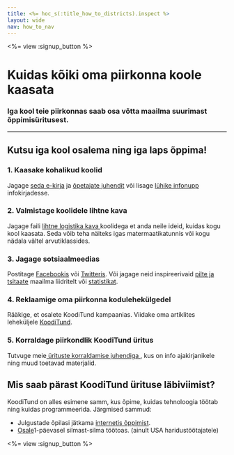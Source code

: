 ```yaml
---
title: <%= hoc_s(:title_how_to_districts).inspect %>
layout: wide
nav: how_to_nav
---
```

<%= view :signup_button %>

# Kuidas kõiki oma piirkonna koole kaasata

### Iga kool teie piirkonnas saab osa võtta maailma suurimast õppimisüritusest.

---

## Kutsu iga kool osalema ning iga laps õppima!

### 1. Kaasake kohalikud koolid

Jagage [ seda e-kirja](<%= resolve_url('/promote/resources#sample-emails') %>) ja [ õpetajate juhendit](<%= resolve_url('/how-to') %>) või lisage [ lühike infonupp ](<%= resolve_url('/promote/stats') %>) infokirjadesse. <br />

### 2. Valmistage koolidele lihtne kava

Jagage faili [ lihtne logistika kava ](<%= localized_file('/files/HOC_Logistics_plan.pdf') %>) koolidega et anda neile ideid, kuidas kogu kool kaasata. Seda võib teha näiteks igas matermaatikatunnis või kogu nädala vältel arvutiklassides.

### 3. Jagage sotsiaalmeedias

Postitage [ Facebookis](https://www.facebook.com/sharer/sharer.php?u=http%3A%2F%2Fhourofcode.com%2Fus) või [ Twitteris](https://twitter.com/intent/tweet?url=http%3A%2F%2Fhourofcode.com&text=I%27m%20participating%20in%20this%20year%27s%20%23HourOfCode%2C%20are%20you%3F%20%40codeorg&original_referer=https%3A%2F%2Fwww.google.com%2Furl%3Fq%3Dhttps%253A%252F%252Ftwitter.com%252Fshare%253Fhashtags%253D%2526amp%253Brelated%253Dcodeorg%2526amp%253Btext%253DI%252527m%252Bparticipating%252Bin%252Bthis%252Byear%252527s%252B%252523HourOfCode%25252C%252Bare%252Byou%25253F%252B%252540codeorg%2526amp%253Burl%253Dhttp%25253A%25252F%25252Fhourofcode.com%26sa%3DD%26sntz%3D1%26usg%3DAFQjCNE1GLTUbKZfMlEh9Aj5w0iswz6PYQ&related=codeorg&hashtags=). Või jagage neid inspireerivaid [ pilte ja tsitaate](<%= resolve_url('/promote/resources#social') %>) maailma liidritelt või [ statistikat](<%= resolve_url('/promote/stats') %>).

### 4. Reklaamige oma piirkonna kodulehekülgedel

Rääkige, et osalete KoodiTund kampaanias. Viidake oma artiklites leheküljele [ KoodiTund](<%= resolve_url('/') %>).

### 5. Korraldage piirkondlik KoodiTund üritus

Tutvuge meie[ ürituste korraldamise juhendiga ](<%= resolve_url('/how-to/events') %>), kus on info ajakirjanikele ning muud toetavad materjalid.

## Mis saab pärast KoodiTund ürituse läbiviimist?

KoodiTund on alles esimene samm, kus õpime, kuidas tehnoloogia töötab ning kuidas programmeerida. Järgmised sammud:

- Julgustade õpilasi jätkama [ internetis õppimist](<%= codeorg_url('/learn/beyond') %>).
- [Osale](<%= codeorg_url('/professional-development-workshops') %>)1-päevasel silmast-silma töötoas. (ainult USA haridustöötajatele)

<%= view :signup_button %>